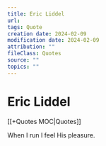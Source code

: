 ```yaml
---
title: Eric Liddel
url: 
tags: Quote
creation date: 2024-02-09
modification date: 2024-02-09
attribution: ""
fileClass: Quotes
source: ""
topics: ""
---
```


# Eric Liddel

[[+Quotes MOC|Quotes]]

When I run I feel His pleasure.
